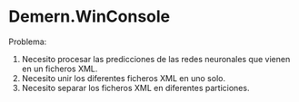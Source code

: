 # Demern.WinConsole

Problema:

1. Necesito procesar las predicciones de las redes neuronales que vienen en un ficheros XML.
2. Necesito unir los diferentes ficheros XML en uno solo.
3. Necesito separar los ficheros XML en diferentes particiones.
